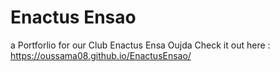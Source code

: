 # Enactus Ensao

a Portforlio for our Club Enactus Ensa Oujda 
Check it out here : https://oussama08.github.io/EnactusEnsao/

